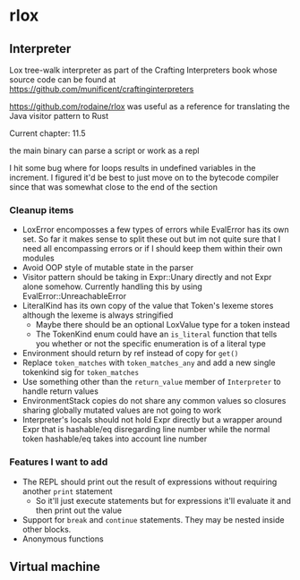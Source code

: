 # rlox

## Interpreter

Lox tree-walk interpreter as part of the Crafting Interpreters book whose source code can be found at <https://github.com/munificent/craftinginterpreters>

<https://github.com/rodaine/rlox> was useful as a reference for translating the Java visitor pattern to Rust

Current chapter: 11.5

the main binary can parse a script or work as a repl

I hit some bug where for loops results in undefined variables in the increment. I figured it'd be best to just move on to the bytecode compiler since that was somewhat close to the end of the section

### Cleanup items

- LoxError encomposses a few types of errors while EvalError has its own set. So far it makes sense to split these out but im not quite sure that I need all encompassing errors or if I should keep them within their own modules
- Avoid OOP style of mutable state in the parser
- Visitor pattern should be taking in Expr::Unary directly and not Expr alone somehow. Currently handling this by using EvalError::UnreachableError
- LiteralKind has its own copy of the value that Token's lexeme stores although the lexeme is always stringified
  - Maybe there should be an optional LoxValue type for a token instead
  - The TokenKind enum could have an `is_literal` function that tells you whether or not the specific enumeration is of a literal type
- Environment should return by ref instead of copy for `get()`
- Replace `token_matches` with `token_matches_any` and add a new single tokenkind sig for `token_matches`
- Use something other than the `return_value` member of `Interpreter` to handle return values
- EnvironmentStack copies do not share any common values so closures sharing globally mutated values are not going to work
- Interpreter's locals should not hold Expr directly but a wrapper around Expr that is hashable/eq disregarding line number while the normal token hashable/eq takes into account line number

### Features I want to add

- The REPL should print out the result of expressions without requiring another `print` statement
  - So it'll just execute statements but for expressions it'll evaluate it and then print out the value
- Support for `break` and `continue` statements. They may be nested inside other blocks.
- Anonymous functions

## Virtual machine

